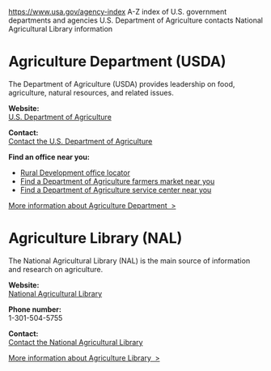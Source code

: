 

https://www.usa.gov/agency-index
A-Z index of U.S. government departments and agencies
U.S. Department of Agriculture contacts
National Agricultural Library information

# Agriculture Department (USDA)

The Department of Agriculture (USDA) provides leadership on food, agriculture, natural resources, and related issues.

**Website:**  
[U.S. Department of Agriculture](https://www.usda.gov/)

**Contact:**  
[Contact the U.S. Department of Agriculture](https://www.usda.gov/about-usda/general-information/contact-us)

**Find an office near you:**  
* [Rural Development office locator](https://www.rd.usda.gov/about-rd/state-offices)  
* [Find a Department of Agriculture farmers market near you](https://www.usdalocalfoodportal.com/fe/fdirectory_farmersmarket/)  
* [Find a Department of Agriculture service center near you](https://offices.sc.egov.usda.gov/locator/app)

[More information about Agriculture Department  >](https://www.usa.gov/agencies/u-s-department-of-agriculture)
# Agriculture Library (NAL)

The National Agricultural Library (NAL) is the main source of information and research on agriculture.

**Website:**  
[National Agricultural Library](https://www.nal.usda.gov/)

**Phone number:**  
1-301-504-5755

**Contact:**  
[Contact the National Agricultural Library](https://www.nal.usda.gov/contact-us)

[More information about Agriculture Library  >](https://www.usa.gov/agencies/national-agricultural-library)
